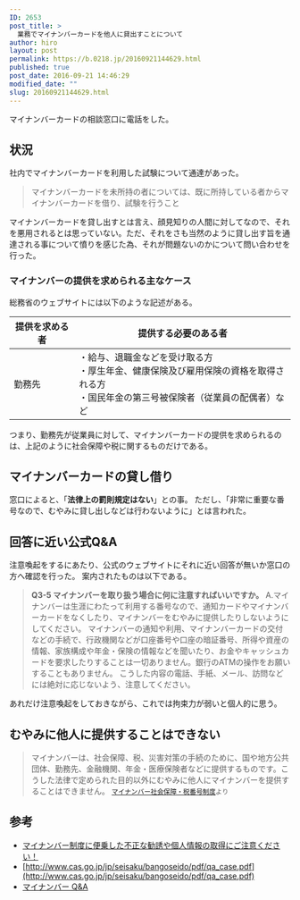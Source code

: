 ```yaml
---
ID: 2653
post_title: >
  業務でマイナンバーカードを他人に貸出すことについて
author: hiro
layout: post
permalink: https://b.0218.jp/20160921144629.html
published: true
post_date: 2016-09-21 14:46:29
modified_date: ""
slug: 20160921144629.html
---
```

マイナンバーカードの相談窓口に電話をした。
<!--more-->
## 状況
社内でマイナンバーカードを利用した試験について通達があった。

> マイナンバーカードを未所持の者については、既に所持している者からマイナンバーカードを借り、試験を行うこと

マイナンバーカードを貸し出すとは言え、顔見知りの人間に対してなので、それを悪用されるとは思っていない。ただ、それをさも当然のように貸し出す旨を通達される事について憤りを感じた為、それが問題ないのかについて問い合わせを行った。

### マイナンバーの提供を求められる主なケース
総務省のウェブサイトには以下のような記述がある。

| 提供を求める者 | 提供する必要のある者 |
| --- | --- |
| 勤務先 | ・給与、退職金などを受け取る方<br>・厚生年金、健康保険及び雇用保険の資格を取得される方<br>・国民年金の第三号被保険者（従業員の配偶者）など |

つまり、勤務先が従業員に対して、マイナンバーカードの提供を求められるのは、上記のように社会保障や税に関するものだけである。


## マイナンバーカードの貸し借り
窓口によると、「**法律上の罰則規定はない**」との事。
ただし、「非常に重要な番号なので、むやみに貸し出しなどは行わないように」とは言われた。

## 回答に近い公式Q&A
注意喚起をするにあたり、公式のウェブサイトにそれに近い回答が無いか窓口の方へ確認を行った。
案内されたものは以下である。

> **Q3-5 マイナンバーを取り扱う場合に何に注意すればいいですか。**
> A.マイナンバーは生涯にわたって利用する番号なので、通知カードやマイナンバーカードをなくしたり、マイナンバーをむやみに提供したりしないようにしてください。
> マイナンバーの通知や利用、マイナンバーカードの交付などの手続で、行政機関などが口座番号や口座の暗証番号、所得や資産の情報、家族構成や年金・保険の情報などを聞いたり、お金やキャッシュカードを要求したりすることは一切ありません。銀行のATMの操作をお願いすることもありません。
> こうした内容の電話、手紙、メール、訪問などには絶対に応じないよう、注意してください。

あれだけ注意喚起をしておきながら、これでは拘束力が弱いと個人的に思う。

## むやみに他人に提供することはできない
> マイナンバーは、社会保障、税、災害対策の手続のために、国や地方公共団体、勤務先、金融機関、年金・医療保険者などに提供するものです。こうした法律で定められた目的以外にむやみに他人にマイナンバーを提供することはできません。
> <small>[マイナンバー社会保障・税番号制度](http://www.cas.go.jp/jp/seisaku/bangoseido/gaiyou.html)より</small>

## 参考
* [マイナンバー制度に便乗した不正な勧誘や個人情報の取得にご注意ください！](http://www.soumu.go.jp/kojinbango_card/12.html)
* [http://www.cas.go.jp/jp/seisaku/bangoseido/pdf/qa_case.pdf](http://www.cas.go.jp/jp/seisaku/bangoseido/pdf/qa_case.pdf)
* [マイナンバー Q&A](http://www.gov-online.go.jp/tokusyu/mynumber/faq/)